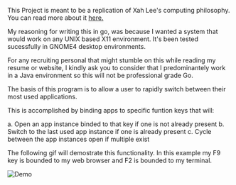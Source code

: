 This Project is meant to be a replication of Xah Lee's computing philosophy. You can read more about it [here.](http://xahlee.info/linux/why_tiling_window_manager_sucks.html)

My reasoning for writing this in go, was because I wanted a system that would work on any UNIX based X11 environment. 
It's been tested sucessfully in GNOME4 desktop environments.

For any recruiting personal that might stumble on this while reading my resume or website, I kindly ask you to consider that I predominantely work in a Java environment so this will not be professional grade Go.

The basis of this program is to allow a user to rapidly switch between their most used applications. 

This is accomplished by binding apps to specific funtion keys that will:

a. Open an app instance binded to that key if one is not already present
b. Switch to the last used app instance if one is already present
c. Cycle between the app instances open if multiple exist

The following gif will demostrate this functionality. In this example my F9 key is bounded to my web browser and F2 is bounded to my terminal.

![Demo](gif/xwm-showcase.gif)
